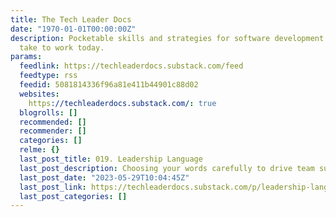 ```yaml
---
title: The Tech Leader Docs
date: "1970-01-01T00:00:00Z"
description: Pocketable skills and strategies for software development leaders to
  take to work today.
params:
  feedlink: https://techleaderdocs.substack.com/feed
  feedtype: rss
  feedid: 5081814336f96a81e411b44901c88d02
  websites:
    https://techleaderdocs.substack.com/: true
  blogrolls: []
  recommended: []
  recommender: []
  categories: []
  relme: {}
  last_post_title: 019. Leadership Language
  last_post_description: Choosing your words carefully to drive team success.
  last_post_date: "2023-05-29T10:04:45Z"
  last_post_link: https://techleaderdocs.substack.com/p/leadership-language
  last_post_categories: []
---
```

